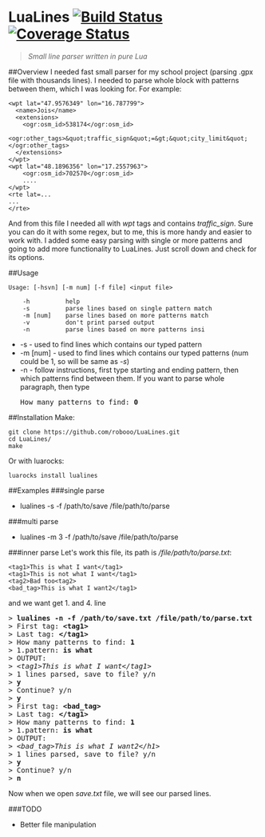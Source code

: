 # LuaLines  [![Build Status](https://travis-ci.org/robooo/lualines.svg?branch=master)](https://travis-ci.org/robooo/lualines) [![Coverage Status](https://coveralls.io/repos/github/robooo/lualines/badge.svg?branch=master)](https://coveralls.io/github/robooo/lualines?branch=master)
>*Small line parser written in pure Lua*

##Overview
I needed fast small parser for my school project (parsing .gpx file with thousands lines). I needed to parse whole <tag> block with patterns between them, which I was looking for. For example:

```
<wpt lat="47.9576349" lon="16.787799">
  <name>Jois</name>
  <extensions>
    <ogr:osm_id>538174</ogr:osm_id>
    <ogr:other_tags>&quot;traffic_sign&quot;=&gt;&quot;city_limit&quot;</ogr:other_tags>
  </extensions>
</wpt>
<wpt lat="48.1896356" lon="17.2557963">
    <ogr:osm_id>702570</ogr:osm_id>
    ....
</wpt>
<rte lat=...
...
</rte>
```
And from this file I needed all with *wpt* tags and contains *traffic_sign*. Sure you can do it with some regex, but to me, this is more handy and easier to work with. 
I added some easy parsing with single or more patterns and going to add more functionality to LuaLines. Just scroll down and check for its options.

##Usage
```
Usage: [-hsvn] [-m num] [-f file] <input file>

	-h 	    	help
	-s	    	parse lines based on single pattern match
	-m [num]	parse lines based on more patterns match
	-v	    	don't print parsed output
	-n	    	parse lines based on more patterns insi
```
* -s  - used to find lines which contains our typed pattern
* -m [num]  - used to find lines which contains our typed patterns (num could be 1, so will be same as *-s*)
* -n  - follow instructions, first type starting and ending pattern, then which patterns find between them. If you want to parse whole paragraph, then type <pre>How many patterns to find: <b>0</b></pre>

##Installation
Make:
```
git clone https://github.com/robooo/LuaLines.git
cd LuaLines/
make
```
Or with luarocks:
``` 
luarocks install lualines
```

##Examples
###single parse
 * lualines -s -f /path/to/save /file/path/to/parse

###multi parse
 * lualines -m 3 -f /path/to/save /file/path/to/parse

###inner parse
Let's work this file, its path is */file/path/to/parse.txt*:
```
<tag1>This is what I want</tag1>
<tag1>This is not what I want</tag1>
<tag2>Bad too<tag2>
<bad_tag>This is what I want2</tag1>
```
and we want get 1. and 4. line
<pre>
> <b>lualines -n -f /path/to/save.txt /file/path/to/parse.txt</b>
> First tag: <b>&lt;tag1&gt;</b>
> Last tag: <b>&lt;/tag1&gt;</b>
> How many patterns to find: <b>1</b>
> 1.pattern: <b>is what</b>
> OUTPUT:
> <i>&lt;tag1&gt;This is what I want&lt;/tag1&gt;</i>
> 1 lines parsed, save to file? y/n
> <b>y</b>
> Continue? y/n
> <b>y</b>
> First tag: <b>&lt;bad_tag&gt;</b>
> Last tag: <b>&lt;/tag1&gt;</b>
> How many patterns to find: <b>1</b>
> 1.pattern: <b>is what</b>
> OUTPUT:
> <i>&lt;bad_tag&gt;This is what I want2&lt;/h1&gt;</i>
> 1 lines parsed, save to file? y/n
> <b>y</b>
> Continue? y/n
> <b>n</b>
</pre>


Now when we open *save.txt* file, we will see our parsed lines.		

###TODO 
 * Better file manipulation